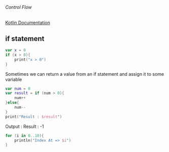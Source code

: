 ###### Control Flow

[Kotlin Documentation][https://kotlinlang.org/docs/reference/control-flow.html]

## if statement

```kotlin
var x = 0
if (x > 0){
    print("x > 0")
}
```
Sometimes we can return a value from an if statement and assign it to some variable

```kotlin
var num = 0
var result = if (num > 0){
    num++
}else{
    num--
}
print("Result : $result")
```
Output : Result : -1 

```kotlin
for (i in 0..10){
    println("Index At => $i")
}
```

[https://kotlinlang.org/docs/reference/control-flow.html]: https://kotlinlang.org/docs/reference/control-flow.html